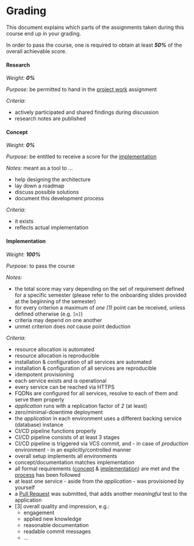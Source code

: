 Grading
=======


This document explains which parts of the assignments taken during this course end up in your grading.

In order to pass the course, one is required to obtain at least _**50%**_ of the overall achievable score.


#### Research

_Weight: **0%**_

*Purpose:* be permitted to hand in the [project work](./assignments/project-work.md) assignment 

*Criteria:*

* actively participated and shared findings during discussion 
* research notes are published


#### Concept

_Weight: **0%**_

*Purpose:* be entitled to receive a score for the [implementation](./deliverables/project_implementation.md)
 
*Notes:* meant as a tool to ...

* help designing the architecture
* lay down a roadmap
* discuss possible solutions
* document this development process

*Criteria:*

* it exists
* reflects actual implementation


#### Implementation

_Weight: **100%**_

*Purpose:* to pass the course

*Notes:*

* the total score may vary depending on the set of requirement defined for a specific semester (please
  refer to the onboarding slides provided at the beginning of the semester)
* for every criterion a maximum of *one (1)* point can be received, unless defined otherwise (e.g. `[n]`)  
* criteria may depend on one another
* unmet criterion does *not* cause point deduction

*Criteria:* 

* resource allocation is automated
* resource allocation is reproducible
* installation & configuration of all services are automated
* installation & configuration of all services are reproducible
* idempotent provisioning
* each service exists and is operational
* every service can be reached via HTTPS
* FQDNs are configured for all services, resolve to each of them and serve them properly 
* *application* runs with a replication factor of *2* (at least)
* zero/minimal-downtime deployment
* the *application* in each environment uses a different backing service (database) instance
* CI/CD pipeline functions properly
* CI/CD pipeline consists of at least 3 stages
* CI/CD pipeline is triggered via VCS commit, and - in case of *production* environment - in an
  explicitly/controlled manner
* overall setup implements all environments
* concept/documentation matches implementation
* all formal requirements ([concept](./deliverables/project_concept.md#formal) & 
  [implementation](./deliverables/project_implementation.md#formal)) are met and the
  [process](./assignments/project-work.md#process) has been followed
* at least one service - aside from the *application* - was provisioned by yourself
* a [Pull Request](https://github.com/lucendio/lecture-devops-app/pulls) was submitted, that adds another *meaningful*
  test to the application
* [3] overall quality and impression, e.g.:
  - engagement
  - applied new knowledge
  - reasonable documentation
  - readable commit messages
  - ...
